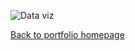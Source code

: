 ![Data viz](https://drive.google.com/file/d/1APX25rhTOK2xMt43KaEjMhR4RT8DV2wo/view?usp=sharing)

[Back to portfolio homepage](https://barrychen825.github.io/chen-portfolio/)
